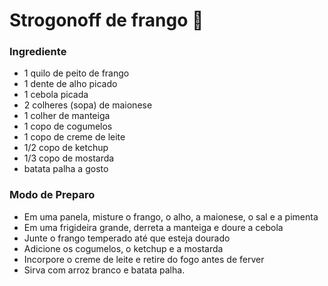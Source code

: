 # Strogonoff de frango :chicken:



### Ingrediente

- 1 quilo de peito de frango 
- 1 dente de alho picado
- 1 cebola picada
- 2 colheres (sopa) de maionese
- 1 colher de manteiga
- 1 copo de cogumelos
- 1 copo de creme de leite
- 1/2 copo de ketchup
- 1/3 copo de mostarda
- batata palha a gosto

### Modo de Preparo

- Em uma panela, misture o frango, o alho, a maionese, o sal e a pimenta
- Em uma frigideira grande, derreta a manteiga e doure a cebola
- Junte o frango temperado até que esteja dourado
- Adicione os cogumelos, o ketchup e a mostarda
- Incorpore o creme de leite e retire do fogo antes de ferver
- Sirva com arroz branco e batata palha.

 





